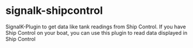 # signalk-shipcontrol
SignalK-Plugin to get data like tank readings from Ship Control. If you have Ship Control on your boat, you can use this plugin to read data displayed in Ship Control

